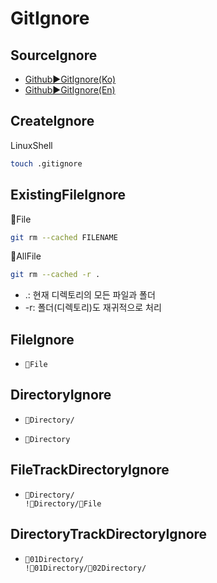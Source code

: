# GitIgnore
## SourceIgnore
- [Github▶️GitIgnore(Ko)](https://docs.github.com/ko/get-started/git-basics/ignoring-files)
- [Github▶️GitIgnore(En)](https://docs.github.com/en/get-started/git-basics/ignoring-files)

## CreateIgnore
LinuxShell
```bash
touch .gitignore
```

## ExistingFileIgnore
📄File
```bash
git rm --cached FILENAME
```

📄AllFile
```bash
git rm --cached -r .
```
- .: 현재 디렉토리의 모든 파일과 폴더
- -r: 폴더(디렉토리)도 재귀적으로 처리



## FileIgnore
- ```.gitignore
  📄File
  ```
## DirectoryIgnore
- ```.gitignore
  📁Directory/
  ```
- ```.gitignore
  📁Directory
  ```

## FileTrackDirectoryIgnore
- ```.gitignore
  📁Directory/
  !📁Directory/📄File
  ```
## DirectoryTrackDirectoryIgnore
- ```.gitignore
  📁01Directory/
  !📁01Directory/📁02Directory/
  ```
